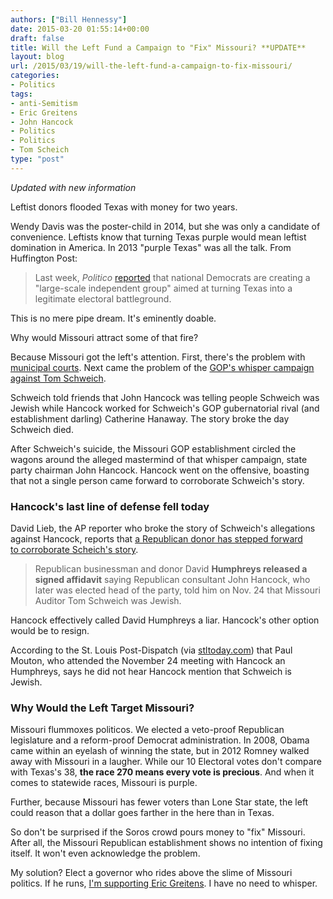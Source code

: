 ```yaml
---
authors: ["Bill Hennessy"]
date: 2015-03-20 01:55:14+00:00
draft: false
title: Will the Left Fund a Campaign to "Fix" Missouri? **UPDATE**
layout: blog
url: /2015/03/19/will-the-left-fund-a-campaign-to-fix-missouri/
categories:
- Politics
tags:
- anti-Semitism
- Eric Greitens
- John Hancock
- Politics
- Politics
- Tom Scheich
type: "post"
---
```


_Updated with new information_

Leftist donors flooded Texas with money for two years.

Wendy Davis was the poster-child in 2014, but she was only a candidate of convenience. Leftists know that turning Texas purple would mean leftist domination in America. In 2013 "purple Texas" was all the talk. From Huffington Post:



> Last week, _Politico_ [reported](https://www.politico.com/story/2013/01/democrats-launch-plan-to-turn-texas-blue-86651.html?hp=t1) that national Democrats are creating a "large-scale independent group" aimed at turning Texas into a legitimate electoral battleground.

This is no mere pipe dream. It's eminently doable.



Why would Missouri attract some of that fire?

Because Missouri got the left's attention. First, there's the problem with [municipal courts](https://hennessysview.com/2015/03/07/what-to-do-with-the-doj-report-on-ferguson/). Next came the problem of the [GOP's whisper campaign against Tom Schweich](https://hennessysview.com/2015/03/05/missouri-deserves-better/).

Schweich told friends that John Hancock was telling people Schweich was Jewish while Hancock worked for Schweich's GOP gubernatorial rival (and establishment darling) Catherine Hanaway. The story broke the day Schweich died.

After Schweich's suicide, the Missouri GOP establishment circled the wagons around the alleged mastermind of that whisper campaign, state party chairman John Hancock. Hancock went on the offensive, boasting that not a single person came forward to corroborate Schweich's story.



### Hancock's last line of defense fell today



David Lieb, the AP reporter who broke the story of Schweich's allegations against Hancock, reports that [a Republican donor has stepped forward to corroborate Scheich's story](https://news.yahoo.com/gop-donor-backs-claims-missouri-auditor-shot-himself-233906122.html;_ylt=A0LEVjlAYgtVnsIA8cQlnIlQ;_ylu=X3oDMTByMG04Z2o2BHNlYwNzcgRwb3MDMQRjb2xvA2JmMQR2dGlkAw--).



> Republican businessman and donor David **Humphreys released a signed affidavit** saying Republican consultant John Hancock, who later was elected head of the party, told him on Nov. 24 that Missouri Auditor Tom Schweich was Jewish.



Hancock effectively called David Humphreys a liar. Hancock's other option would be to resign.

According to the St. Louis Post-Dispatch (via [stltoday.com](https://www.stltoday.com/news/local/govt-and-politics/donor-s-affidavit-says-hancock-made-negative-remarks-about-schweich/article_0825fbe6-e99c-5a38-8252-421cc2d944db.html)) that Paul Mouton, who attended the November 24 meeting with Hancock an Humphreys, says he did not hear Hancock mention that Schweich is Jewish.



### Why Would the Left Target Missouri?



Missouri flummoxes politicos. We elected a veto-proof Republican legislature and a reform-proof Democrat administration. In 2008, Obama came within an eyelash of winning the state, but in 2012 Romney walked away with Missouri in a laugher. While our 10 Electoral votes don't compare with Texas's 38, **the race 270 means every vote is precious**. And when it comes to statewide races, Missouri is purple.

Further, because Missouri has fewer voters than Lone Star state, the left could reason that a dollar goes farther in the here than in Texas.

So don't be surprised if the Soros crowd pours money to "fix" Missouri. After all, the Missouri Republican establishment shows no intention of fixing itself. It won't even acknowledge the problem.

My solution? Elect a governor who rides above the slime of Missouri politics. If he runs, [I'm supporting Eric Greitens](https://hennessysview.com/2015/03/05/providence-and-hope-in-missouri/). I have no need to whisper.


